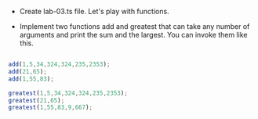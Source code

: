 * Create lab-03.ts file. Let's play with functions.

* Implement two functions add and greatest that can take any number of arguments and print the sum and the largest. You can invoke them like this.

``` typescript

add(1,5,34,324,324,235,2353);
add(21,65);
add(1,55,83);

greatest(1,5,34,324,324,235,2353);
greatest(21,65);
greatest(1,55,83,9,667);

```